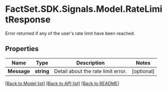 # FactSet.SDK.Signals.Model.RateLimitResponse
Error returned if any of the user's rate limit have been reached.

## Properties

Name | Type | Description | Notes
------------ | ------------- | ------------- | -------------
**Message** | **string** | Detail about the rate limit error. | [optional] 

[[Back to Model list]](../README.md#documentation-for-models) [[Back to API list]](../README.md#documentation-for-api-endpoints) [[Back to README]](../README.md)

